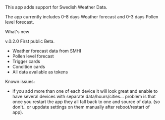This app adds support for Swedish Weather Data.

The app currently includes 0-8 days Weather forecast and 0-3 days Pollen level forecast.

What's new

v.0.2.0
First public Beta.
- Weather forecast data from SMHI
- Pollen level forecast
- Trigger cards
- Condition cards
- All data available as tokens

Known issues:
- if you add more than one of each device it will look great and enable to have several devices with separate data/hours/cities... problem is that once you restart the app they all fall back to one and source of data. (so don't.. or uppdate settings on them manually after reboot/restart of app).


